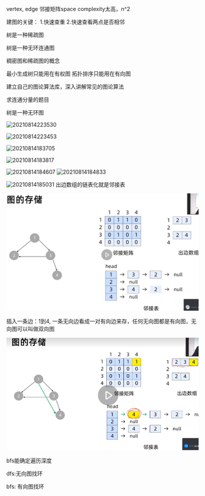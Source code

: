 vertex, edge
邻接矩阵space complexity太高，n^2

建图的关键： 1.快速查重 2.快速查看两点是否相邻



树是一种稀疏图

树是一种无环连通图

稠密图和稀疏图的概念



最小生成树只能用在有权图
拓扑排序只能用在有向图


建立自己的图论算法库，深入讲解常见的图论算法


求连通分量的题目

树是一种无环图

![20210814223530](https://i.loli.net/2021/08/15/IYstv7H1cukZ6qe.png)

![20210814223453](https://i.loli.net/2021/08/15/VouyW3NCrbU4JKZ.png)

![20210814183705](https://i.loli.net/2021/08/15/zuJi2agvcWlp4js.png)

![20210814183817](https://i.loli.net/2021/08/15/DJwrSsocp3z8a7e.png)

![20210814184607](https://i.loli.net/2021/08/15/KvXNg3P7RJ2uMiE.png)
![20210814184833](https://i.loli.net/2021/08/15/8ZQPIekAgsBjRKl.png)

![20210814185031](https://i.loli.net/2021/08/15/pYrmVJxQDAgW5vn.png)
出边数组的链表化就是邻接表

![20210702103234](https://raw.githubusercontent.com/corykingsf/hack-system-design-pixel/main/pictures/20210702103234.png)


插入一条边：1到4,
一条无向边看成一对有向边来存，任何无向图都是有向图，无向图可以叫做双向图


![20210702214711](https://raw.githubusercontent.com/corykingsf/hack-system-design-pixel/main/pictures/20210702214711.png)


bfs能确定遍历深度


dfs:无向图找环

bfs: 有向图找环

